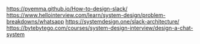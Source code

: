 https://pyemma.github.io/How-to-design-slack/
https://www.hellointerview.com/learn/system-design/problem-breakdowns/whatsapp
https://systemdesign.one/slack-architecture/
https://bytebytego.com/courses/system-design-interview/design-a-chat-system